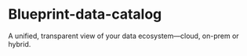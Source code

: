 # Blueprint-data-catalog
A unified, transparent view of your data ecosystem—cloud, on-prem or hybrid.
